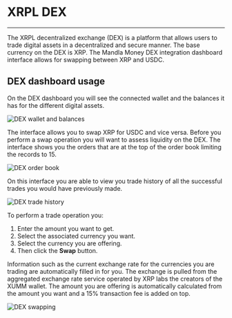 # XRPL DEX

<hr>

The XRPL decentralized exchange (DEX) is a platform that allows users to trade digital assets in a decentralized and secure manner. The base currency on the DEX is XRP. The Mandla Money DEX integration dashboard interface allows for swapping between XRP and USDC.

## DEX dashboard usage

On the DEX dashboard you will see the connected wallet and the balances it has for the different digital assets.

![DEX wallet and balances](/img/dashboard/xrpl-dex/dex_wallet-balances.png)

The interface allows you to swap XRP for USDC and vice versa. Before you perform a swap operation you will want to assess liquidity on the DEX. The interface shows you the orders that are at the top of the order book limiting the records to 15.

![DEX order book](/img/dashboard/xrpl-dex/dex-order-book.png)

On this interface you are able to view you trade history of all the successful trades you would have previously  made.

![DEX trade history](/img/dashboard/xrpl-dex/dex-trade-history.png)

To perform a trade operation you:

1. Enter the amount you want to get.
2. Select the associated currency you want.
3. Select the currency you are offering.
4. Then click the **Swap** button.

Information such as the current exchange rate for the currencies you are trading are automatically filled in for you. The exchange is pulled from the aggregated exchange rate service operated by XRP labs the creators of the XUMM wallet. The amount you are offering is automatically calculated from the amount you want and a 15% transaction fee is added on top.

![DEX swapping](/img/dashboard/xrpl-dex/dex-swap-form.png)
